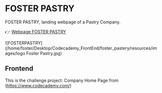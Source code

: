 # FOSTER PASTRY 

FOSTER PASTRY, landing webpage of a Pastry Company.

:point_right: [Webpage FOSTER PASTRY](https://fdromer.github.io/foster_pastry/)

![FOSTERPASTRY](/home/foster/Desktop/Codecademy_FrontEnd/foster_pastery/resources/images/logo Foster Pastry.jpg)

## Frontend 
This is the challenge project: Company Home Page from (https://www.codecademy.com/)